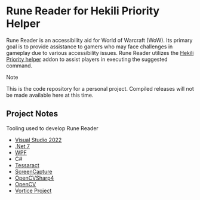 # Rune Reader for Hekili Priority Helper
Rune Reader is an accessibility aid for World of Warcraft (WoW). 
Its primary goal is to provide assistance to gamers who may face challenges in gameplay due to various accessibility issues.
Rune Reader utilizes the [Hekili Priority helper](https://github.com/Hekili/hekili) addon to assist players in executing the suggested command.
> [!NOTE]
> This is the code repository for a personal project.  Compiled releases will not be made available here at this time.

Project Notes
-------------
Tooling used to develop Rune Reader
* [Visual Studio 2022](https://visualstudio.microsoft.com/vs/community/)
* [.Net 7](https://dotnet.microsoft.com/en-us/download/dotnet/7.0) 
* [WPF](https://github.com/dotnet/wpf)
* C#
* [Tessaract](https://github.com/tesseract-ocr/tesseract)
* [ScreenCapture](https://github.com/DarthAffe/ScreenCapture.NET)
* [OpenCVSharp4](https://github.com/shimat/opencvsharp)
* [OpenCV](https://github.com/opencv)
* [Vortice Project](https://github.com/amerkoleci/Vortice.Windows)




